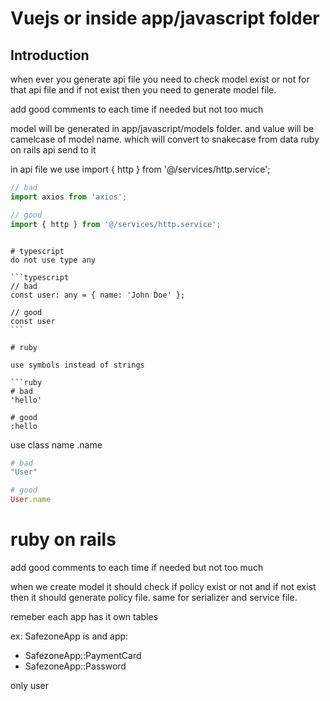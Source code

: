 # Vuejs or inside app/javascript folder

## Introduction

when ever you generate api file you need to check model exist or not for that api file and if not exist then you need to generate model file.

add good comments to each time if needed but not too much

model will be generated in app/javascript/models folder.
and value will be camelcase of model name. which will convert to snakecase from data ruby on rails api send to it

in api file we use
import { http } from '@/services/http.service';

```javascript
// bad
import axios from 'axios';

// good
import { http } from '@/services/http.service';
```

````

# typescript
do not use type any

```typescript
// bad
const user: any = { name: 'John Doe' };

// good
const user
```

# ruby

use symbols instead of strings

```ruby
# bad
'hello'

# good
:hello
````

use class name .name

```ruby
# bad
"User"

# good
User.name
```

# ruby on rails

add good comments to each time if needed but not too much

when we create model it should check if policy exist or not and if not exist then it should generate policy file. same for serializer and service file.

remeber each app has it own tables

ex:
SafezoneApp is and app:

- SafezoneApp::PaymentCard
- SafezoneApp::Password

only user
